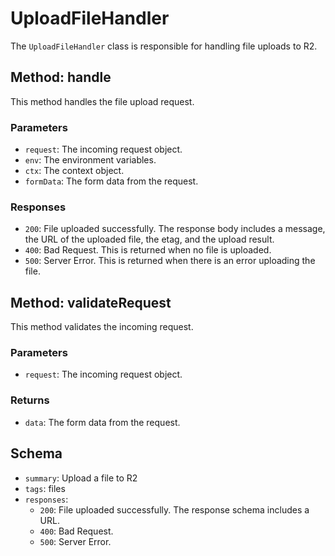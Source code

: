 # UploadFileHandler

The `UploadFileHandler` class is responsible for handling file uploads to R2.

## Method: handle

This method handles the file upload request.

### Parameters

- `request`: The incoming request object.
- `env`: The environment variables.
- `ctx`: The context object.
- `formData`: The form data from the request.

### Responses

- `200`: File uploaded successfully. The response body includes a message, the URL of the uploaded file, the etag, and the upload result.
- `400`: Bad Request. This is returned when no file is uploaded.
- `500`: Server Error. This is returned when there is an error uploading the file.

## Method: validateRequest

This method validates the incoming request.

### Parameters

- `request`: The incoming request object.

### Returns

- `data`: The form data from the request.

## Schema

- `summary`: Upload a file to R2
- `tags`: files
- `responses`:
  - `200`: File uploaded successfully. The response schema includes a URL.
  - `400`: Bad Request.
  - `500`: Server Error.